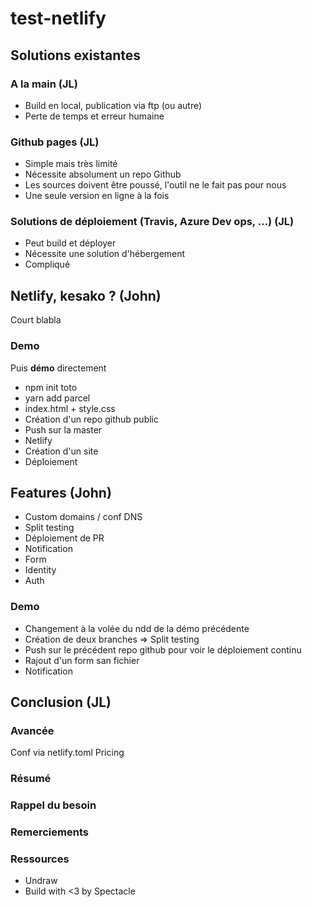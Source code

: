 # test-netlify

## Solutions existantes

### A la main (JL)
- Build en local, publication via ftp (ou autre)
- Perte de temps et erreur humaine

### Github pages (JL)
- Simple mais très limité
- Nécessite absolument un repo Github
- Les sources doivent être poussé, l'outil ne le fait pas pour nous
- Une seule version en ligne à la fois

### Solutions de déploiement (Travis, Azure Dev ops, ...) (JL)
- Peut build et déployer
- Nécessite une solution d'hébergement 
- Compliqué

## Netlify, kesako ? (John)
Court blabla

### Demo
Puis **démo** directement
- npm init toto
- yarn add parcel
- index.html + style.css 
- Création d'un repo github public
- Push sur la master
- Netlify
- Création d'un site 
- Déploiement

## Features (John)
- Custom domains / conf DNS
- Split testing
- Déploiement de PR
- Notification
- Form
- Identity
- Auth

### Demo
- Changement à la volée du ndd de la démo précédente
- Création de deux branches => Split testing
- Push sur le précédent repo github pour voir le déploiement continu
- Rajout d'un form san fichier
- Notification

## Conclusion (JL)

### Avancée
Conf via netlify.toml
Pricing

### Résumé

### Rappel du besoin

### Remerciements

### Ressources
- Undraw
- Build with <3 by Spectacle